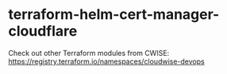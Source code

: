 # terraform-helm-cert-manager-cloudflare

Check out other Terraform modules from CWISE: https://registry.terraform.io/namespaces/cloudwise-devops

<!-- BEGIN_TF_DOCS -->
<!-- END_TF_DOCS -->